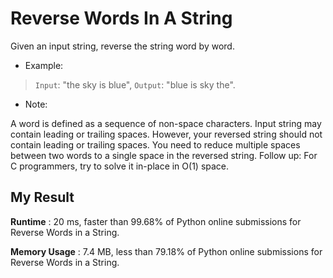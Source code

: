 # Reverse Words In A String

Given an input string, reverse the string word by word.

- Example:  

> `Input`: "the sky is blue",
`Output`: "blue is sky the".

- Note:

A word is defined as a sequence of non-space characters.
Input string may contain leading or trailing spaces. However, your reversed string should not contain leading or trailing spaces.
You need to reduce multiple spaces between two words to a single space in the reversed string.
Follow up: For C programmers, try to solve it in-place in O(1) space.

## My Result

**Runtime** : 20 ms, faster than 99.68% of Python online submissions for Reverse Words in a String.

**Memory Usage** : 7.4 MB, less than 79.18% of Python online submissions for Reverse Words in a String.

